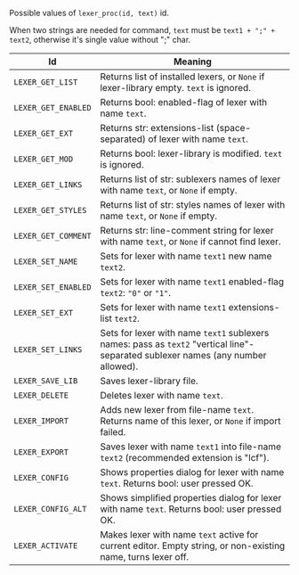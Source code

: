 Possible values of `lexer_proc(id, text)` id.

When two strings are needed for command, `text` must be `text1 + ";" + text2`, otherwise it's single value without ";" char.

Id | Meaning
---|-----------
`LEXER_GET_LIST` | Returns list of installed lexers, or `None` if lexer-library empty. `text` is ignored.
`LEXER_GET_ENABLED` | Returns bool: enabled-flag of lexer with name `text`.
`LEXER_GET_EXT` | Returns str: extensions-list (space-separated) of lexer with name `text`.
`LEXER_GET_MOD` | Returns bool: lexer-library is modified. `text` is ignored.
`LEXER_GET_LINKS` | Returns list of str: sublexers names of lexer with name `text`, or `None` if empty.
`LEXER_GET_STYLES` | Returns list of str: styles names of lexer with name `text`, or `None` if empty.
`LEXER_GET_COMMENT` | Returns str: line-comment string for lexer with name `text`, or `None` if cannot find lexer.
`LEXER_SET_NAME` | Sets for lexer with name `text1` new name `text2`.
`LEXER_SET_ENABLED` | Sets for lexer with name `text1` enabled-flag `text2`: `"0"` or `"1"`.
`LEXER_SET_EXT` | Sets for lexer with name `text1` extensions-list `text2`. 
`LEXER_SET_LINKS` | Sets for lexer with name `text1` sublexers names: pass as `text2` "vertical line"-separated sublexer names (any number allowed).
`LEXER_SAVE_LIB` | Saves lexer-library file.
`LEXER_DELETE` | Deletes lexer with name `text`.
`LEXER_IMPORT` | Adds new lexer from file-name `text`. Returns name of this lexer, or `None` if import failed.
`LEXER_EXPORT` | Saves lexer with name `text1` into file-name `text2` (recommended extension is "lcf").
`LEXER_CONFIG` | Shows properties dialog for lexer with name `text`. Returns bool: user pressed OK.
`LEXER_CONFIG_ALT` | Shows simplified properties dialog for lexer with name `text`. Returns bool: user pressed OK.
`LEXER_ACTIVATE` | Makes lexer with name `text` active for current editor. Empty string, or non-existing name, turns lexer off.
